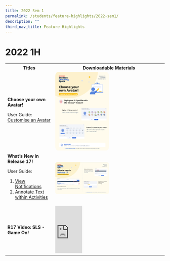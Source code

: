 ```yaml
---
title: 2022 Sem 1
permalink: /students/feature-highlights/2022-sem1/
description: ""
third_nav_title: Feature Highlights
---
```

<style>
  img {
    border-radius: 5%;
    width: 50%;
  }
</style>

<h1>2022 1H</h1>

<table>
  <tbody><tr>
    <th style="text-align: center;">Titles</th>
    <th style="text-align: center;">Downloadable Materials</th>
  </tr>
  
  <tr>
    <td style="text-align: left;">
      <strong>Choose your own Avatar!</strong>
      <p>User Guide: <a target="_blank" href="/student-user-guide/customise/customise-an-avatar/">Customise an Avatar</a></p>
    </td>
    <td>
      <a target="_blank" href="/files/Marcomms/Feature%20Highlights/R17%20(1%20of%202)%20Student%20Avatar.pdf">
        <img style="width: 50%;" alt="Choose your own Avatar!" src="/images/1Student/Marcomms/R17%20(1_2)%20Student%20Avatar.png">
      </a>
    </td>
  </tr>
  <tr>
    <td style="text-align: left;">
      <strong>What’s New in Release 17!</strong>
<p>User Guide:</p> 
<ol><li><a target="_blank" href="/student-user-guide/notify/view-notifications/">View Notifications</a></li>
	<li><a target="_blank" href="/student-user-guide/self-study/annotate-text-within-activities/">Annotate Text within Activities</a></li></ol>
    </td>
    <td>
      <a target="_blank" href="/files/Marcomms/Feature%20Highlights/R17%20(2%20of%202)%20Student%20Whats%20New%20in%20R17.pdf">
        <img style="width: 50%;" alt="What’s New in Release 17!" src="/images/1Student/Marcomms/R17%20(2_2)%20Student%20Whats%20New%20in%20R17.png">
      </a>
    </td>
  </tr>
		  <tr>
<td style="text-align: left;">
      <strong>R17 Video: SLS - Game On!</strong>
    </td>
    <td>
<div class="bp-youtube">
<iframe allowfullscreen="" allow="accelerometer; autoplay; clipboard-write; encrypted-media; gyroscope; picture-in-picture; web-share" frameborder="0" title="SLS - Game On!" src="https://www.youtube.com/embed/uAofAedhlWw?list=PLQxzGTcC-xNUWDHiwCmHgBGMSnuKtoEiT" height="25%" width="25%"></iframe></div></td>
  </tr>
</tbody></table>